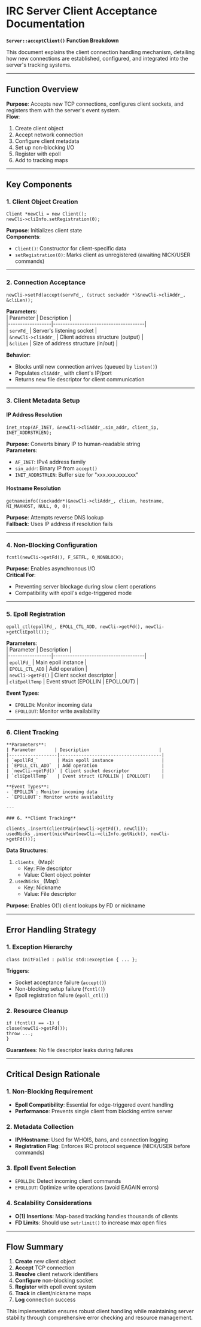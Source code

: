# IRC Server Client Acceptance Documentation  
**`Server::acceptClient()` Function Breakdown**  

This document explains the client connection handling mechanism, detailing how new connections are established, configured, and integrated into the server's tracking systems.

---

## Function Overview  
**Purpose**: Accepts new TCP connections, configures client sockets, and registers them with the server's event system.  
**Flow**:  
1. Create client object  
2. Accept network connection  
3. Configure client metadata  
4. Set up non-blocking I/O  
5. Register with epoll  
6. Add to tracking maps  

---

## Key Components  

### 1. **Client Object Creation**  
```
Client *newCli = new Client();
newCli->cliInfo.setRegistration(0);
```
**Purpose**: Initializes client state  
**Components**:  
- `Client()`: Constructor for client-specific data  
- `setRegistration(0)`: Marks client as unregistered (awaiting NICK/USER commands)  

---

### 2. **Connection Acceptance**  
```
newCli->setFd(accept(servFd_, (struct sockaddr *)&newCli->cliAddr_, &cliLen));
```
**Parameters**:  
| Parameter       | Description                          |  
|------------------|--------------------------------------|  
| `servFd_`        | Server's listening socket            |  
| `&newCli->cliAddr_` | Client address structure (output)   |  
| `&cliLen`        | Size of address structure (in/out)   |  

**Behavior**:  
- Blocks until new connection arrives (queued by `listen()`)  
- Populates `cliAddr_` with client's IP/port  
- Returns new file descriptor for client communication  

---

### 3. **Client Metadata Setup**  

#### **IP Address Resolution**  
```
inet_ntop(AF_INET, &newCli->cliAddr_.sin_addr, client_ip, INET_ADDRSTRLEN);
```
**Purpose**: Converts binary IP to human-readable string  
**Parameters**:  
- `AF_INET`: IPv4 address family  
- `sin_addr`: Binary IP from `accept()`  
- `INET_ADDRSTRLEN`: Buffer size for "xxx.xxx.xxx.xxx"  

#### **Hostname Resolution**  
```
getnameinfo((sockaddr*)&newCli->cliAddr_, cliLen, hostname, NI_MAXHOST, NULL, 0, 0);
```
**Purpose**: Attempts reverse DNS lookup  
**Fallback**: Uses IP address if resolution fails  

---

### 4. **Non-Blocking Configuration**  
```
fcntl(newCli->getFd(), F_SETFL, O_NONBLOCK);
```
**Purpose**: Enables asynchronous I/O  
**Critical For**:  
- Preventing server blockage during slow client operations  
- Compatibility with epoll's edge-triggered mode  

---

### 5. **Epoll Registration**  
```
epoll_ctl(epollFd_, EPOLL_CTL_ADD, newCli->getFd(), newCli->getCliEpoll());
```
**Parameters**:  
| Parameter       | Description                          |  
|------------------|--------------------------------------|  
| `epollFd_`       | Main epoll instance                  |  
| `EPOLL_CTL_ADD`  | Add operation                        |  
| `newCli->getFd()` | Client socket descriptor            |  
| `cliEpollTemp`   | Event struct (EPOLLIN | EPOLLOUT)    |  

**Event Types**:  
- `EPOLLIN`: Monitor incoming data  
- `EPOLLOUT`: Monitor write availability  

---

### 6. **Client Tracking**  
```
**Parameters**:  
| Parameter       | Description                          |  
|------------------|--------------------------------------|  
| `epollFd_`       | Main epoll instance                  |  
| `EPOLL_CTL_ADD`  | Add operation                        |  
| `newCli->getFd()` | Client socket descriptor            |  
| `cliEpollTemp`   | Event struct (EPOLLIN | EPOLLOUT)    |  

**Event Types**:  
- `EPOLLIN`: Monitor incoming data  
- `EPOLLOUT`: Monitor write availability  

---

### 6. **Client Tracking**  

clients_.insert(clientPair(newCli->getFd(), newCli));
usedNicks_.insert(nickPair(newCli->cliInfo.getNick(), newCli->getFd()));
```
**Data Structures**:  
1. `clients_` (Map):  
   - Key: File descriptor  
   - Value: Client object pointer  
2. `usedNicks_` (Map):  
   - Key: Nickname  
   - Value: File descriptor  

**Purpose**: Enables O(1) client lookups by FD or nickname  

---

## Error Handling Strategy  

### 1. **Exception Hierarchy**  
```
class InitFailed : public std::exception { ... };
```
**Triggers**:  
- Socket acceptance failure (`accept()`)  
- Non-blocking setup failure (`fcntl()`)  
- Epoll registration failure (`epoll_ctl()`)  

### 2. **Resource Cleanup**  
```
if (fcntl() == -1) {
close(newCli->getFd());
throw ...;
}
```
**Guarantees**: No file descriptor leaks during failures  

---

## Critical Design Rationale  

### 1. **Non-Blocking Requirement**  
- **Epoll Compatibility**: Essential for edge-triggered event handling  
- **Performance**: Prevents single client from blocking entire server  

### 2. **Metadata Collection**  
- **IP/Hostname**: Used for WHOIS, bans, and connection logging  
- **Registration Flag**: Enforces IRC protocol sequence (NICK/USER before commands)  

### 3. **Epoll Event Selection**  
- `EPOLLIN`: Detect incoming client commands  
- `EPOLLOUT`: Optimize write operations (avoid EAGAIN errors)  

### 4. **Scalability Considerations**  
- **O(1) Insertions**: Map-based tracking handles thousands of clients  
- **FD Limits**: Should use `setrlimit()` to increase max open files  

---

## Flow Summary  
1. **Create** new client object  
2. **Accept** TCP connection  
3. **Resolve** client network identifiers  
4. **Configure** non-blocking socket  
5. **Register** with epoll event system  
6. **Track** in client/nickname maps  
7. **Log** connection success  

This implementation ensures robust client handling while maintaining server stability through comprehensive error checking and resource management.  
